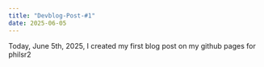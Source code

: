 ```yaml
---
title: "Devblog-Post-#1"
date: 2025-06-05
---
```

Today, June 5th, 2025, I created my first blog post on my github pages for philsr2
